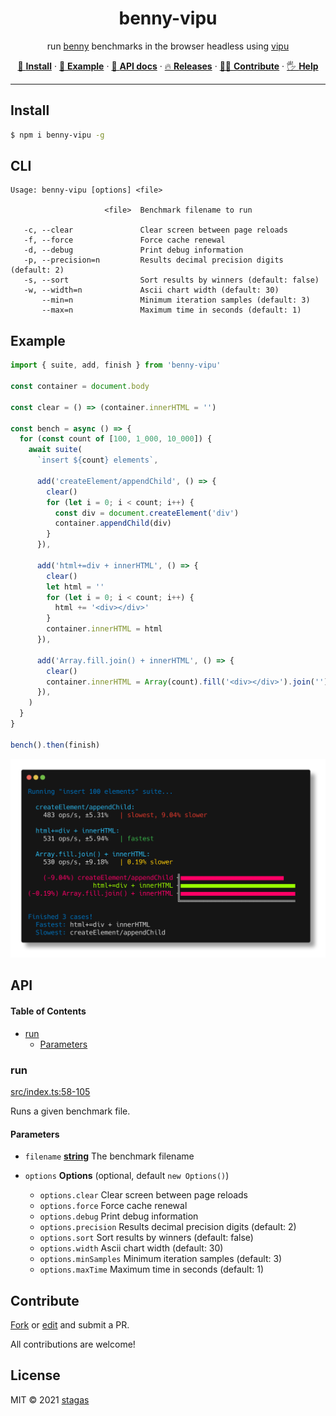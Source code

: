 <h1 align="center">benny-vipu</h1>

<p align="center">
run <a href="https://github.com/caderek/benny">benny</a> benchmarks in the browser headless using <a href="https://github.com/stagas/vipu">vipu</a>
</p>

<p align="center">
   <a href="#install">        🔧 <strong>Install</strong></a>
 · <a href="#example">        🧩 <strong>Example</strong></a>
 · <a href="#api">            📜 <strong>API docs</strong></a>
 · <a href="https://github.com/stagas/benny-vipu/releases"> 🔥 <strong>Releases</strong></a>
 · <a href="#contribute">     💪🏼 <strong>Contribute</strong></a>
 · <a href="https://github.com/stagas/benny-vipu/issues">   🖐️ <strong>Help</strong></a>
</p>

---

## Install

```sh
$ npm i benny-vipu -g
```

## CLI

```
Usage: benny-vipu [options] <file>

                     <file>  Benchmark filename to run

   -c, --clear               Clear screen between page reloads
   -f, --force               Force cache renewal
   -d, --debug               Print debug information
   -p, --precision=n         Results decimal precision digits (default: 2)
   -s, --sort                Sort results by winners (default: false)
   -w, --width=n             Ascii chart width (default: 30)
       --min=n               Minimum iteration samples (default: 3)
       --max=n               Maximum time in seconds (default: 1)
```

## Example

```ts
import { suite, add, finish } from 'benny-vipu'

const container = document.body

const clear = () => (container.innerHTML = '')

const bench = async () => {
  for (const count of [100, 1_000, 10_000]) {
    await suite(
      `insert ${count} elements`,

      add('createElement/appendChild', () => {
        clear()
        for (let i = 0; i < count; i++) {
          const div = document.createElement('div')
          container.appendChild(div)
        }
      }),

      add('html+=div + innerHTML', () => {
        clear()
        let html = ''
        for (let i = 0; i < count; i++) {
          html += '<div></div>'
        }
        container.innerHTML = html
      }),

      add('Array.fill.join() + innerHTML', () => {
        clear()
        container.innerHTML = Array(count).fill('<div></div>').join('')
      }),
    )
  }
}

bench().then(finish)
```

<img src="demo.png">

## API

<!-- Generated by documentation.js. Update this documentation by updating the source code. -->

#### Table of Contents

- [run](#run)
  - [Parameters](#parameters)

### run

[src/index.ts:58-105](https://github.com/stagas/benny-vipu/blob/9d2000e013e6d7c5a17179c5486c5333a8bbbf77/src/index.ts#L58-L105 'Source code on GitHub')

Runs a given benchmark file.

#### Parameters

- `filename` **[string](https://developer.mozilla.org/docs/Web/JavaScript/Reference/Global_Objects/String)** The benchmark filename
- `options` **Options** (optional, default `new Options()`)

  - `options.clear` Clear screen between page reloads
  - `options.force` Force cache renewal
  - `options.debug` Print debug information
  - `options.precision` Results decimal precision digits (default: 2)
  - `options.sort` Sort results by winners (default: false)
  - `options.width` Ascii chart width (default: 30)
  - `options.minSamples` Minimum iteration samples (default: 3)
  - `options.maxTime` Maximum time in seconds (default: 1)

## Contribute

[Fork](https://github.com/stagas/benny-vipu/fork) or
[edit](https://github.dev/stagas/benny-vipu) and submit a PR.

All contributions are welcome!

## License

MIT © 2021
[stagas](https://github.com/stagas)
